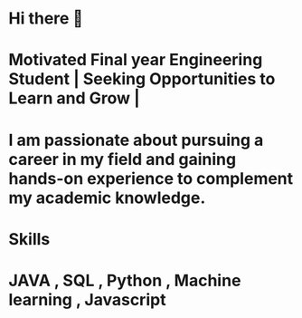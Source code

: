 #  Hi there 👋
#    Motivated Final year Engineering Student | Seeking Opportunities to Learn and Grow |
#   I am passionate about pursuing a career in my field and gaining hands-on experience to complement my academic knowledge.
#  Skills
# JAVA , SQL , Python , Machine learning , Javascript
<!--
**VINAYAK1228/VINAYAK1228** is a ✨ _special_ ✨ repository because its `README.md` (this file) appears on your GitHub profile.

Here are some ideas to get you started:

- 🔭 I’m currently working on ...
- 🌱 I’m currently learning ...
- 👯 I’m looking to collaborate on ...
- 🤔 I’m looking for help with ...
- 💬 Ask me about ...
- 📫 How to reach me: ...
- 😄 Pronouns: ...
- ⚡ Fun fact: ...
-->
